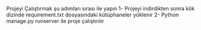 Projeyi Çalıştırmak şu adımları sırası ile yapın 
1- Projeyi indirdikten sonra kök dizinde requirement.txt dosyasındaki kütüphaneler yüklenir 
2- Python manage.py runserver ile proje çalıştırılır
